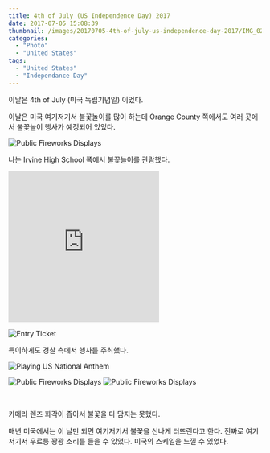 ```yaml
---
title: 4th of July (US Independence Day) 2017
date: 2017-07-05 15:08:39
thumbnail: /images/20170705-4th-of-july-us-independence-day-2017/IMG_0234.jpg
categories:
  - "Photo"
  - "United States"
tags:
  - "United States"
  - "Independance Day"
---
```


이날은 4th of July (미국 독립기념일) 이었다.

<!-- more -->

이날은 미국 여기저기서 불꽃놀이를 많이 하는데 Orange County 쪽에서도 여러 곳에서 불꽃놀이 행사가 예정되어 있었다.

![Public Fireworks Displays](/images/20170705-4th-of-july-us-independence-day-2017/IMG_2746.jpg)

나는 Irvine High School 쪽에서 불꽃놀이를 관람했다.

<iframe src="https://www.google.com/maps/embed?pb=!1m14!1m8!1m3!1d849726.2627224793!2d-117.78155!3d33.702655!3m2!1i1024!2i768!4f13.1!3m3!1m2!1s0x0%3A0x5bf4f42d30752325!2z7Ja067CU7J24IO2VmOydtCDsiqTsv6g!5e0!3m2!1sko!2sus!4v1583399628627!5m2!1sko!2sus" height="300" frameborder="0" style="border:0;" allowfullscreen=""></iframe>

![Entry Ticket](/images/20170705-4th-of-july-us-independence-day-2017/IMG_2751.jpg)

특이하게도 경찰 측에서 행사를 주최했다.

![Playing US National Anthem](/images/20170705-4th-of-july-us-independence-day-2017/IMG_0224.jpg)

<div class="justified-gallery">

![Public Fireworks Displays](/images/20170705-4th-of-july-us-independence-day-2017/IMG_0227.jpg)
![Public Fireworks Displays](/images/20170705-4th-of-july-us-independence-day-2017/IMG_0234.jpg)

</div>
<br/>

카메라 렌즈 화각이 좁아서 불꽃을 다 담지는 못했다.

매년 미국에서는 이 날만 되면 여기저기서 불꽃을 신나게 터뜨린다고 한다. 진짜로 여기 저기서 우르릉 꽝꽝 소리를 들을 수 있었다. 미국의 스케일을 느낄 수 있었다.
